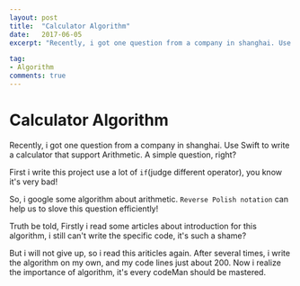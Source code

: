 ```yaml
---
layout: post
title:  "Calculator Algorithm"
date:   2017-06-05
excerpt: "Recently, i got one question from a company in shanghai. Use Swift to write a calculator that support Arithmetic. A simple question, right?"

tag:
- Algorithm
comments: true
---
```


# Calculator Algorithm

Recently, i got one question from a company in shanghai. Use Swift to write a calculator that support Arithmetic. A simple question, right?

First i write this project use a lot of `if`(judge different operator), you know it's very bad!

So, i google some algorithm about arithmetic. `Reverse Polish notation` can help us to slove this question efficiently! 

Truth be told, Firstly i read some articles about introduction for this algorithm, i still can't write the specific code, it's such a shame?

But i will not give up, so i read this ariticles again. After several times, i write the algorithm on my own, and my code lines just about 200. Now i realize the importance of algorithm, it's every codeMan should be mastered.


